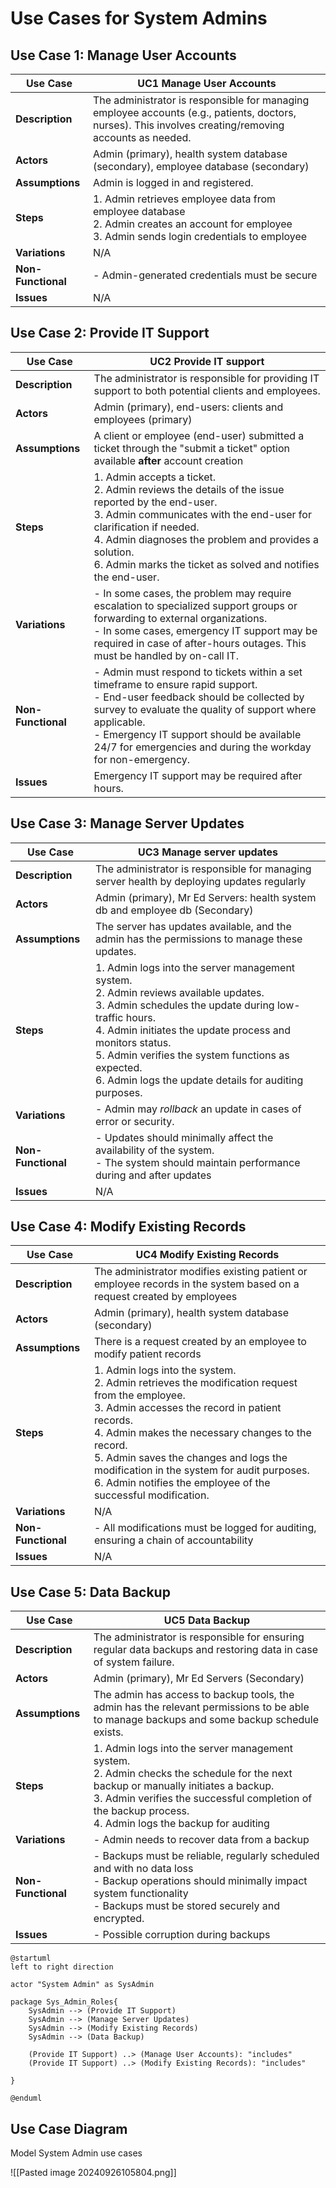 # Use Cases for System Admins
## Use Case 1: Manage User Accounts

| **Use Case**       | UC1 Manage User Accounts                                                                                                                               |
| ------------------ | ------------------------------------------------------------------------------------------------------------------------------------------------------ |
| **Description**    | The administrator is responsible for managing employee accounts (e.g., patients, doctors, nurses). This involves creating/removing accounts as needed. |
| **Actors**         | Admin (primary), health system database (secondary), employee database (secondary)                                                                     |
| **Assumptions**    | Admin is logged in and registered.                                                                                                                     |
| **Steps**          | 1. Admin retrieves employee data from employee database<br>2. Admin creates an account for employee<br>3. Admin sends login credentials to employee    |
| **Variations**     | N/A                                                                                                                                                    |
| **Non-Functional** | - Admin-generated credentials must be secure                                                                                                           |
| **Issues**         | N/A                                                                                                                                                    |

## Use Case 2: Provide IT Support

| **Use Case**       | UC2 Provide IT support                                                                                                                                                                                                                                                                                         |
| ------------------ | -------------------------------------------------------------------------------------------------------------------------------------------------------------------------------------------------------------------------------------------------------------------------------------------------------------- |
| **Description**    | The administrator is responsible for providing IT support to both potential clients and employees.                                                                                                                                                                                                             |
| **Actors**         | Admin (primary), end-users: clients and employees (primary)                                                                                                                                                                                                                                                    |
| **Assumptions**    | A client or employee (end-user) submitted a ticket through the "submit a ticket" option available **after** account creation                                                                                                                                                                                   |
| **Steps**          | 1. Admin accepts a ticket.  <br>2. Admin reviews the details of the issue reported by the end-user.  <br>3. Admin communicates with the end-user for clarification if needed.  <br>4. Admin diagnoses the problem and provides a solution.  <br>6. Admin marks the ticket as solved and notifies the end-user. |
| **Variations**     | -  In some cases, the problem may require escalation to specialized support groups or forwarding to external organizations.<br>- In some cases, emergency IT support may be required in case of after-hours outages. This must be handled by on-call IT.                                                       |
| **Non-Functional** | - Admin must respond to tickets within a set timeframe to ensure rapid support.<br>- End-user feedback should be collected by survey to evaluate the quality of support where applicable.<br>- Emergency IT support should be available 24/7 for emergencies and during the workday for non-emergency.         |
| **Issues**         | Emergency IT support may be required after hours.                                                                                                                                                                                                                                                              |
## Use Case 3: Manage Server Updates

| **Use Case**       | UC3 Manage server updates                                                                                                                                                                                                                                                                                                                    |
| ------------------ | -------------------------------------------------------------------------------------------------------------------------------------------------------------------------------------------------------------------------------------------------------------------------------------------------------------------------------------------- |
| **Description**    | The administrator is responsible for managing server health by deploying updates regularly                                                                                                                                                                                                                                                   |
| **Actors**         | Admin (primary), Mr Ed Servers: health system db and employee db (Secondary)                                                                                                                                                                                                                                                                 |
| **Assumptions**    | The server has updates available, and the admin has the permissions to manage these updates.                                                                                                                                                                                                                                                 |
| **Steps**          | 1. Admin logs into the server management system.  <br>2. Admin reviews available updates.  <br>3. Admin schedules the update during low-traffic hours.  <br>4. Admin initiates the update process and monitors status.  <br>5. Admin verifies the system functions as expected.  <br>6. Admin logs the update details for auditing purposes. |
| **Variations**     | - Admin may *rollback* an update in cases of error or security.                                                                                                                                                                                                                                                                              |
| **Non-Functional** | - Updates should minimally affect the availability of the system.<br>- The system should maintain performance during and after updates                                                                                                                                                                                                       |
| **Issues**         | N/A                                                                                                                                                                                                                                                                                                                                          |
## Use Case 4: Modify Existing Records 

| **Use Case**       | UC4 Modify Existing Records                                                                                                                                                                                                                                                                                                                                                       |
| ------------------ | --------------------------------------------------------------------------------------------------------------------------------------------------------------------------------------------------------------------------------------------------------------------------------------------------------------------------------------------------------------------------------- |
| **Description**    | The administrator modifies existing patient or employee records in the system based on a request created by employees                                                                                                                                                                                                                                                             |
| **Actors**         | Admin (primary), health system database (secondary)                                                                                                                                                                                                                                                                                                                               |
| **Assumptions**    | There is a request created by an employee to modify patient records                                                                                                                                                                                                                                                                                                               |
| **Steps**          | 1. Admin logs into the system.  <br>2. Admin retrieves the modification request from the employee.    <br>3. Admin accesses the record in patient records.<br>4. Admin makes the necessary changes to the record.  <br>5. Admin saves the changes and logs the modification in the system for audit purposes.  <br>6. Admin notifies the employee of the successful modification. |
| **Variations**     | N/A                                                                                                                                                                                                                                                                                                                                                                               |
| **Non-Functional** | - All modifications must be logged for auditing, ensuring a chain of accountability                                                                                                                                                                                                                                                                                               |
| **Issues**         | N/A                                                                                                                                                                                                                                                                                                                                                                               |

## Use Case 5: Data Backup 

| **Use Case**       | UC5 Data Backup                                                                                                                                                                                                                                           |
| ------------------ | --------------------------------------------------------------------------------------------------------------------------------------------------------------------------------------------------------------------------------------------------------- |
| **Description**    | The administrator is responsible for ensuring regular data backups and restoring data in case of system failure.                                                                                                                                          |
| **Actors**         | Admin (primary), Mr Ed Servers (Secondary)                                                                                                                                                                                                                |
| **Assumptions**    | The admin has access to backup tools, the admin has the relevant permissions to be able to manage backups and some backup schedule exists.                                                                                                                |
| **Steps**          | 1. Admin logs into the server management system.  <br>2. Admin checks the schedule for the next backup or manually initiates a backup.  <br>3. Admin verifies the successful completion of the backup process.  <br>4. Admin logs the backup for auditing |
| **Variations**     | - Admin needs to recover data from a backup                                                                                                                                                                                                               |
| **Non-Functional** | - Backups must be reliable, regularly scheduled and with no data loss<br>- Backup operations should minimally impact system functionality<br>- Backups must be stored securely and encrypted.                                                             |
| **Issues**         | - Possible corruption during backups                                                                                                                                                                                                                      |

```UML
@startuml
left to right direction

actor "System Admin" as SysAdmin

package Sys_Admin_Roles{
    SysAdmin --> (Provide IT Support)
    SysAdmin --> (Manage Server Updates) 
    SysAdmin --> (Modify Existing Records)
    SysAdmin --> (Data Backup)

	(Provide IT Support) ..> (Manage User Accounts): "includes" 
	(Provide IT Support) ..> (Modify Existing Records): "includes" 

}

@enduml
```

## Use Case Diagram
Model System Admin use cases

![[Pasted image 20240926105804.png]]